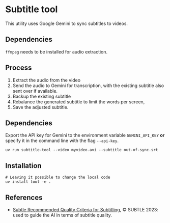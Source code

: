 # Subtitle tool

This utility uses Google Gemini to sync subtitles to videos.

## Dependencies

`ffmpeg` needs to be installed for audio extraction.

## Process

1. Extract the audio from the video
2. Send the audio to Gemini for transcription, with the existing subtitle
   also sent over if available.
3. Backup the existing subtitle
4. Rebalance the generated subtitle to limit the words per screen,
5. Save the adjusted subtitle.

## Dependencies

Export the API key for Gemini to the environment variable `GEMINI_API_KEY`
**or** specify it in the command line with the flag `--api-key`.

```shell
uv run subtitle-tool --video myvideo.avi --subtitle out-of-sync.srt
```

## Installation

```shell
# Leaving it possible to change the local code
uv install tool -e .
```

## References

- [Subtle Recommended Quality Criteria for Subtitling](https://subtle-subtitlers.org.uk/wp-content/uploads/2023/01/SUBTLE-Recommended-Quality-Criteria-for-Subtitling.pdf), © SUBTLE 2023: used to guide the AI in terms of subtitle quality.
